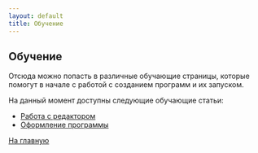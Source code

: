```yaml
---
layout: default
title: Обучение
---
```

<a name="top"></a>

## Обучение

Отсюда можно попасть в различные обучающие страницы, которые помогут в начале с работой с созданием программ и их запуском.

На данный момент доступны следующие обучающие статьи:

- [Работа с редактором][editor_tutorial]
- [Оформление программы][style_tutorial]

[На главную][index]

[editor_tutorial]: /tutorials/editor#top
[style_tutorial]: /tutorials/style#top

[index]: /index
[tutorials]: /tutorials#top
[drawio]: https://app.diagrams.net/?splash=0&libs=0&clibs=Uhttps://raw.githubusercontent.com/octo-gone/sync-execution/master/resources/base.drawio;Uhttps://raw.githubusercontent.com/octo-gone/sync-execution/master/resources/structure.drawio
[replit]: https://repl.it/@mr_zed/sync-execution#script.drawio
